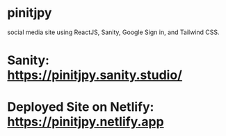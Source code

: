 # pinitjpy
social media site using ReactJS, Sanity, Google Sign in, and Tailwind CSS.

# Sanity: https://pinitjpy.sanity.studio/
# Deployed Site on Netlify: https://pinitjpy.netlify.app
